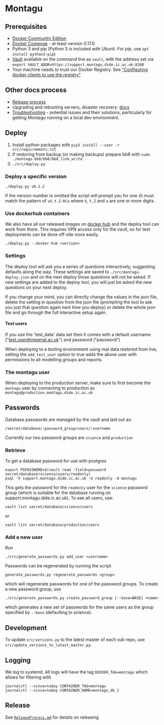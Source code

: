 # Montagu
## Prerequisites
* [Docker Community Edition](https://docs.docker.com/engine/installation/) 
* [Docker Compose](https://docs.docker.com/compose/install/) - at least version 0.17.0
* Python 3 and pip (Python 3 is included with Ubunti. For pip, use `apt install python3-pip`)
* [Vault](https://www.vaultproject.io/downloads.html) available on the command line as `vault`, with the address set via `export VAULT_ADDR=https://support.montagu.dide.ic.ac.uk:8200`
* Your machine needs to trust our Docker Registry. See 
  ["Configuring docker clients to use the registry"](https://github.com/vimc/montagu-ci#configuring-docker-clients-to-use-the-registry)

## Other docs process
* [Release process](ReleaseProcess.md)
* Upgrading and rebooting servers, disaster recovery: [docs](https://github.com/vimc/montagu-machine/tree/master/docs/)
* [Troubleshooting](Troubleshooting.md) - potential issues and their solutions, particularly for getting Montagu running on a local dev environment. 

## Deploy

1. Install python packages with `pip3 install --user -r src/requirements.txt`
2. If restoring from backup (or making backups) prepare bb8 with `sudo ./montagu-bb8/bb8/bb8_link_write`
3. `./src/deploy.py`

### Deploy a specific version

```
./deploy.py v0.1.2
```

If the version number is omitted the script will prompt you for one (it must match the pattern of `vX.Y.Z-RCa` where `X`, `Y`, `Z` and `a` are one or more digits.

### Use dockerhub containers
We also have all our released images on [docker hub](https://hub.docker.com/u/vimc/dashboard/) and the deploy tool can work from there.  This requires VPN access only for the vault, so for test deployments can be done off-site more easily.

```
./deploy.py --docker-hub <version>
```

### Settings
The deploy tool will ask you a series of questions interactively, suggesting
defaults along the way. These settings are saved to `./src/montagu-deploy.json`
and on the next deploy those questions will not be asked. If new settings are
added to the deploy tool, you will just be asked the new questions on your next
deploy.

If you change your mind, you can directly change the values in the json file,
delete the setting in question from the json file (prompting the tool to ask
you just that question again next time you deploy) or delete the whole json file
and go through the full interactive setup again.

#### Test users
If you use the 'test_data' data set then it comes with a default username 
("test.user@imperial.ac.uk") and password ("password")

When deploying to a testing environment using real data restored from live, 
setting the `add_test_user` option to true adds the above user with permissions 
to all modelling groups and reports.

### The montagu user

When deploying to the production server, make sure to first become the
`montagu` user by connecting to production as
`montagu@production.montagu.dide.ic.ac.uk`

## Passwords

Database passwords are managed by the vault and laid out as:

```
/secret/database/:password_group/users/:username
```

Currently our two password groups are `science` and `production`

### Retrieve

To get a database password for use with postgres

```
export PGPASSWORD=$(vault read -field=password secret/database/science/users/readonly)
psql -h support.montagu.dide.ic.ac.uk -U readonly -d montagu
```

This gets the password for the `readonly` user for the `science` password group (which is suitable for the database running on support.montagu.dide.ic.ac.uk). To see all users, use:

```
vault list secret/database/science/users
```

or

```
vault list secret/database/production/users
```

### Add a new user

Run

```
./src/generate_passwords.py add_user <username>
```

Passwords can be regenerated by running the script

```
generate_passwords.py regenerate_passwords <group>
```

which will regenerate passwords for one of the password groups.  To create a new password group, use

```
./src/generate_passwords.py create_password_group [--base=BASE] <name>
```

which generates a new set of passwords for the same users as the group specified by `--base` (defaulting to science).

## Development
To update `src/versions.py` to the latest master of each sub repo, use 
`src/update_versions_to_latest_master.py`.

## Logging

We log to systemd.  All logs will have the tag `DOCKER_TAG=montagu` which allows for filtering with

```
journalctl --since=today CONTAINER_TAG=montagu
journalctl --since=today CONTAINER_NAME=montagu_db_1
```

## Release

See [`ReleaseProcess.md`](ReleaseProcess.md) for details on releasing
